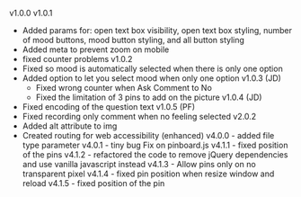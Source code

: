 v1.0.0
v1.0.1
  - Added params for:
    open text box visibility, open text box styling, number of mood buttons, mood button styling,
    and all button styling
  - Added meta to prevent zoom on mobile
  - fixed counter problems
v1.0.2
  - Fixed so mood is automatically selected when there is only one option
  - Added option to let you select mood when only one option
v1.0.3 (JD)
    - Fixed wrong counter when Ask Comment to No
    - Fixed the limitation of 3 pins to add on the picture
v1.0.4 (JD)
  - Fixed encoding of the question text
v1.0.5 (PF)
  - Fixed recording only comment when no feeling selected
v2.0.2
  - Added alt attribute to img
  - Created routing for web accessibility (enhanced)
v4.0.0 - added file type parameter
v4.0.1 - tiny bug Fix on pinboard.js
v4.1.1 - fixed position of the pins
v4.1.2 - refactored the code to remove jQuery dependencies and use vanilla javascript instead
v4.1.3 - Allow pins only on no transparent pixel
v4.1.4 - fixed pin position when resize window and reload
v4.1.5 - fixed position of the pin
